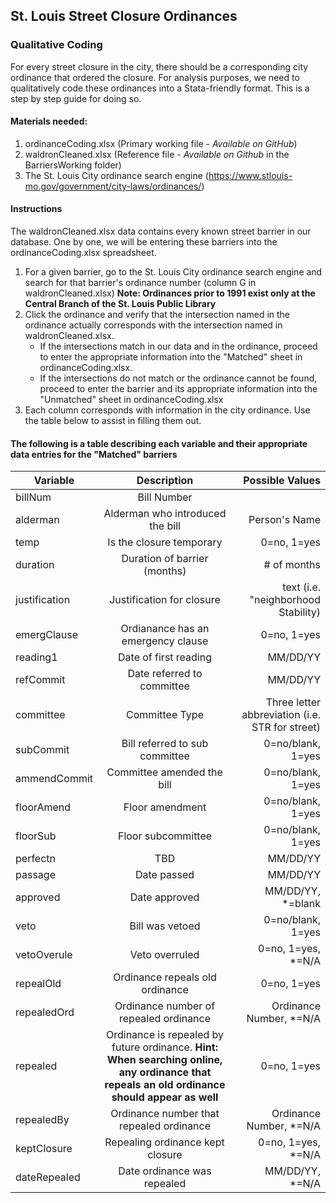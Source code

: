 ## St. Louis Street Closure Ordinances
### Qualitative Coding

For every street closure in the city, there should be a corresponding city ordinance that ordered the closure. For analysis purposes, we need to qualitatively code these ordinances into a Stata-friendly format. This is a step by step guide for doing so. 

#### Materials needed:  
1. ordinanceCoding.xlsx (Primary working file - *Available on GitHub*)
2. waldronCleaned.xlsx (Reference file - *Available on Github* in the BarriersWorking folder)
3. The St. Louis City ordinance search engine (https://www.stlouis-mo.gov/government/city-laws/ordinances/)

#### Instructions
The waldronCleaned.xlsx data contains every known street barrier in our database. One by one, we will be entering these barriers into the ordinanceCoding.xlsx spreadsheet.


1. For a given barrier, go to the St. Louis City ordinance search engine and search for that barrier's ordinance number (column G in waldronCleaned.xlsx) **Note: Ordinances prior to 1991 exist only at the Central Branch of the St. Louis Public Library**
2. Click the ordinance and verify that the intersection named in the ordinance actually corresponds with the intersection named in waldronCleaned.xlsx. 
	* If the intersections match in our data and in the ordinance, proceed to enter the appropriate information into the "Matched" sheet in ordinanceCoding.xlsx.
	* If the intersections do not match or the ordinance cannot be found, proceed to enter the barrier and its appropriate information into the "Unmatched" sheet in ordinanceCoding.xlsx
3. Each column corresponds with information in the city ordinance. Use the table below to assist in filling them out. 

#### The following is a table describing each variable and their appropriate data entries for the "Matched" barriers

| Variable   | Description              | Possible Values       |
| ---------- |:------------------------:| ---------------------:|
| billNum       | Bill Number              |                       |
| alderman      | Alderman who introduced the bill   |   Person's Name         |
| temp          | Is the closure temporary                 |    0=no, 1=yes              |
| duration      | Duration of barrier (months)   |   # of months        |
| justification      | Justification for closure   |   text (i.e. "neighborhood Stability)        |
| emergClause      | Ordianance has an emergency clause   |  0=no, 1=yes        |
| reading1      | Date of first reading   |   MM/DD/YY         |
| refCommit      | Date referred to committee   |   MM/DD/YY         |
|committee     | Committee Type   |   Three letter abbreviation (i.e. STR for street)        |
| subCommit      | Bill referred to sub committee   |   0=no/blank, 1=yes         |
| ammendCommit      | Committee amended the bill   |   0=no/blank, 1=yes         |
| floorAmend     | Floor amendment   |  0=no/blank, 1=yes       |
| floorSub      | Floor subcommittee   |  0=no/blank, 1=yes       |
| perfectn      | TBD   |   MM/DD/YY        |
| passage      | Date passed   |   MM/DD/YY        |
| approved     | Date approved   |   MM/DD/YY, *=blank        |
| veto      | Bill was vetoed   |  0=no/blank, 1=yes       |
| vetoOverule      | Veto overruled   |   0=no, 1=yes, *=N/A        |
| repealOld      | Ordinance repeals old ordinance   |   0=no, 1=yes      |
| repealedOrd      | Ordinance number of repealed ordinance  |  Ordinance Number, *=N/A |
| repealed      | Ordinance is repealed by future ordinance. **Hint: When searching online, any ordinance that repeals an old ordinance should appear as well**   |   0=no, 1=yes       |
| repealedBy      | Ordinance number that repealed ordinance    |   Ordinance Number, *=N/A     |
| keptClosure      | Repealing ordinance kept closure  |  0=no, 1=yes, *=N/A       |
| dateRepealed      | Date ordinance was repealed   |   MM/DD/YY, *=N/A        |



